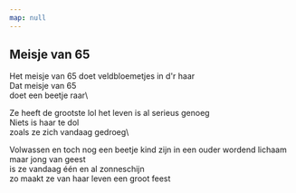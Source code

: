 ```yaml
---
map: null
---
```


## Meisje van 65

Het meisje van 65
doet veldbloemetjes in d'r haar\
Dat meisje van 65\
doet een beetje raar\

Ze heeft de grootste lol
het leven is al serieus genoeg\
Niets is haar te dol\
zoals ze zich vandaag gedroeg\

Volwassen en toch nog een beetje kind zijn
in een ouder wordend lichaam maar jong van geest\
is ze vandaag één en al zonneschijn\
zo maakt ze van haar leven een groot feest
